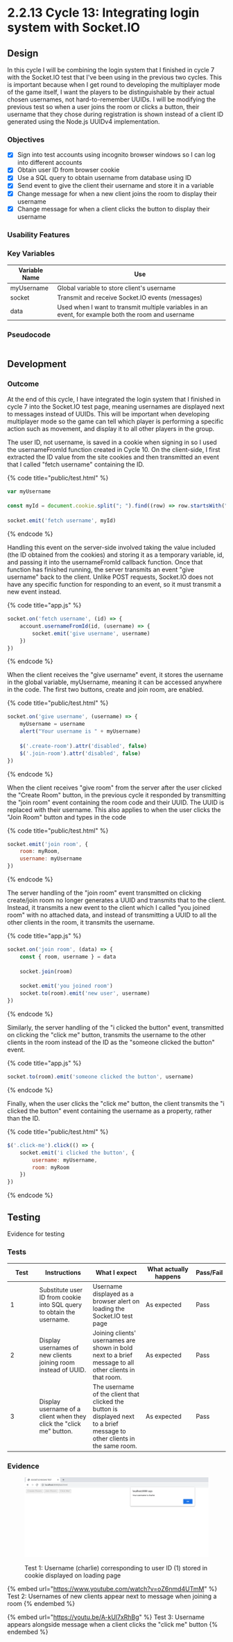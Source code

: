 # 2.2.13 Cycle 13: Integrating login system with Socket.IO

## Design

In this cycle I will be combining the login system that I finished in cycle 7 with the Socket.IO test that I've been using in the previous two cycles. This is important because when I get round to developing the multiplayer mode of the game itself, I want the players to be distinguishable by their actual chosen usernames, not hard-to-remember UUIDs. I will be modifying the previous test so when a user joins the room or clicks a button, their username that they chose during registration is shown instead of a client ID generated using the Node.js UUIDv4 implementation.

### Objectives

* [x] Sign into test accounts using incognito browser windows so I can log into different accounts
* [x] Obtain user ID from browser cookie
* [x] Use a SQL query to obtain username from database using ID
* [x] Send event to give the client their username and store it in a variable
* [x] Change message for when a new client joins the room to display their username
* [x] Change message for when a client clicks the button to display their username

### Usability Features

### Key Variables

| Variable Name | Use                                                                                                 |
| ------------- | --------------------------------------------------------------------------------------------------- |
| myUsername    | Global variable to store client's username                                                          |
| socket        | Transmit and receive Socket.IO events (messages)                                                    |
| data          | Used when I want to transmit multiple variables in an event, for example both the room and username |

### Pseudocode

```
```

## Development

### Outcome

At the end of this cycle, I have integrated the login system that I finished in cycle 7 into the Socket.IO test page, meaning usernames are displayed next to messages instead of UUIDs. This will be important when developing multiplayer mode so the game can tell which player is performing a specific action such as movement, and display it to all other players in the group.

The user ID, not username, is saved in a cookie when signing in so I used the usernameFromId function created in Cycle 10. On the client-side, I first extracted the ID value from the site cookies and then transmitted an event that I called "fetch username" containing the ID.

{% code title="public/test.html" %}
```javascript
var myUsername

const myId = document.cookie.split("; ").find((row) => row.startsWith("id=")) ?.split("=")[1];
        
socket.emit('fetch username', myId)
```
{% endcode %}

Handling this event on the server-side involved taking the value included (the ID obtained from the cookies) and storing it as a temporary variable, id, and passing it into the usernameFromId callback function. Once that function has finished running, the server transmits an event "give username" back to the client. Unlike POST requests, Socket.IO does not have any specific function for responding to an event, so it must transmit a new event instead.

{% code title="app.js" %}
```javascript
socket.on('fetch username', (id) => {
    account.usernameFromId(id, (username) => {
        socket.emit('give username', username)
    })
})
```
{% endcode %}

When the client receives the "give username" event, it stores the username in the global variable, myUsername, meaning it can be accessed anywhere in the code. The first two buttons, create and join room, are enabled.

{% code title="public/test.html" %}
```javascript
socket.on('give username', (username) => {
    myUsername = username
    alert("Your username is " + myUsername)

    $('.create-room').attr('disabled', false)
    $('.join-room').attr('disabled', false)
})
```
{% endcode %}

When the client receives "give room" from the server after the user clicked the "Create Room" button, in the previous cycle it responded by transmitting the "join room" event containing the room code and their UUID. The UUID is replaced with their username. This also applies to when the user clicks the "Join Room" button and types in the code

{% code title="public/test.html" %}
```javascript
socket.emit('join room', {
    room: myRoom,
    username: myUsername
})
```
{% endcode %}

The server handling of the "join room" event transmitted on clicking create/join room no longer generates a UUID and transmits that to the client. Instead, it transmits a new event to the client which I called "you joined room" with no attached data, and instead of transmitting a UUID to all the other clients in the room, it transmits the username.

{% code title="app.js" %}
```javascript
socket.on('join room', (data) => {
    const { room, username } = data

    socket.join(room)

    socket.emit('you joined room')
    socket.to(room).emit('new user', username)
})
```
{% endcode %}

Similarly, the server handling of the "i clicked the button" event, transmitted on clicking the "click me" button, transmits the username to the other clients in the room instead of the ID as the "someone clicked the button" event.

{% code title="app.js" %}
```javascript
socket.to(room).emit('someone clicked the button', username)
```
{% endcode %}

Finally, when the user clicks the "click me" button, the client transmits the "i clicked the button" event containing the username as a property, rather than the ID.

{% code title="public/test.html" %}
```javascript
$('.click-me').click(() => {
    socket.emit('i clicked the button', {
        username: myUsername,
        room: myRoom
    })
})
```
{% endcode %}

## Testing

Evidence for testing

### Tests

<table><thead><tr><th width="95">Test</th><th width="158">Instructions</th><th width="171">What I expect</th><th width="174">What actually happens</th><th>Pass/Fail</th></tr></thead><tbody><tr><td>1</td><td>Substitute user ID from cookie into SQL query to obtain the username.</td><td>Username displayed as a browser alert on loading the Socket.IO test page</td><td>As expected</td><td>Pass</td></tr><tr><td>2</td><td>Display usernames of new clients joining room instead of UUID.</td><td>Joining clients' usernames are shown in bold next to a brief message to all other clients in that room.</td><td>As expected</td><td>Pass</td></tr><tr><td>3</td><td>Display username of a client when they click the "click me" button.</td><td>The username of the client that clicked the button is displayed next to a brief message to other clients in the same room.</td><td>As expected</td><td>Pass</td></tr></tbody></table>

### Evidence

<figure><img src="../.gitbook/assets/image (1).png" alt=""><figcaption><p>Test 1: Username (charlie) corresponding to user ID (1) stored in cookie displayed on loading page</p></figcaption></figure>

{% embed url="https://www.youtube.com/watch?v=oZ6nmd4UTmM" %}
Test 2: Usernames of new clients appear next to message when joining a room
{% endembed %}

{% embed url="https://youtu.be/A-kUl7xRhBg" %}
Test 3: Username appears alongside message when a client clicks the "click me" button
{% endembed %}
